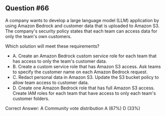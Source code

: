 ## Question #66

A company wants to develop a large language model (LLM) application by using Amazon Bedrock and customer data that is uploaded to Amazon S3. The company's security policy states that each team can access data for only the team's own customers.

Which solution will meet these requirements?

- A. Create an Amazon Bedrock custom service role for each team that has access to only the team's customer data.
- B. Create a custom service role that has Amazon S3 access. Ask teams to specify the customer name on each Amazon Bedrock request.
- C. Redact personal data in Amazon S3. Update the S3 bucket policy to allow team access to customer data.
- D. Create one Amazon Bedrock role that has full Amazon S3 access. Create IAM roles for each team that have access to only each team's customer folders. 

Correct Answer: 
A Community vote distribution A (67%) D (33%)